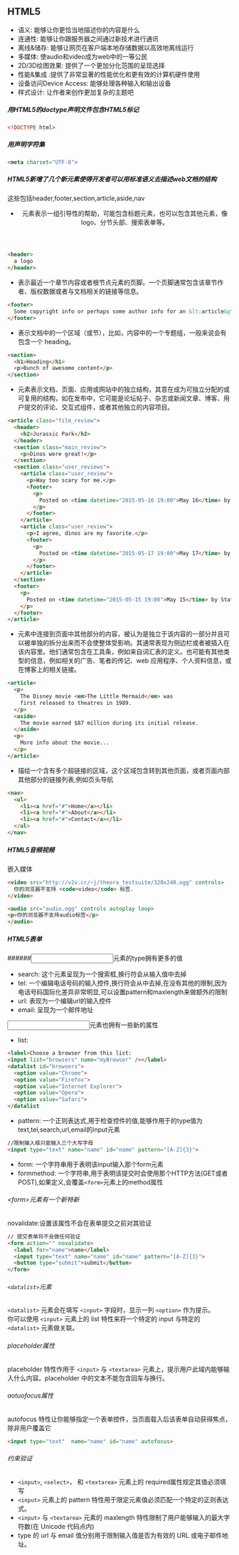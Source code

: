 ## HTML5

- 语义: 能够让你更恰当地描述你的内容是什么
- 连通性: 能够让你跟服务器之间通过新技术进行通讯
- 离线&储存: 能够让网页在客户端本地存储数据以高效地离线运行
- 多媒体: 使audio和video成为web中的一等公民
- 2D/3D绘图效果: 提供了一个更加分化范围的呈现选择
- 性能&集成 :提供了非常显著的性能优化和更有效的计算机硬件使用
- 设备访问Device Access: 能够处理各种输入和输出设备
- 样式设计: 让作者来创作更加复杂的主题吧


##### 用HTML5的doctype声明文件包含HTML5标记
```html
<!DOCTYPE html>
```

##### 用<meta charset>声明字符集
```html
<meta charset="UTF-8">
```

##### HTML5新增了几个新元素使得开发者可以用标准语义去描述web文档的结构
这些包括header,footer,section,article,aside,nav

* <header>元素表示一组引导性的帮助，可能包含标题元素，也可以包含其他元素，像logo、分节头部、搜索表单等。
```html
<header>
  a logo
</header>
```

* <footer>表示最近一个章节内容或者根节点元素的页脚。一个页脚通常包含该章节作者、版权数据或者与文档相关的链接等信息。
```html
<footer>
  Some copyright info or perhaps some author info for an &lt;article&gt;?
</footer>
```

* <section>表示文档中的一个区域（或节），比如，内容中的一个专题组，一般来说会有包含一个 heading。
```html
<section>
  <h1>Heading</h1>
  <p>Bunch of awesome content</p>
</section>
```

* <article>元素表示文档、页面、应用或网站中的独立结构，其意在成为可独立分配的或可复用的结构，如在发布中，它可能是论坛帖子、杂志或新闻文章、博客、用户提交的评论、交互式组件，或者其他独立的内容项目。
```html
<article class="film_review">
  <header>
    <h2>Jurassic Park</h2>
  </header>
  <section class="main_review">
    <p>Dinos were great!</p>
  </section>
  <section class="user_reviews">
    <article class="user_review">
      <p>Way too scary for me.</p>
      <footer>
        <p>
          Posted on <time datetime="2015-05-16 19:00">May 16</time> by Lisa.
        </p>
      </footer>
    </article>
    <article class="user_review">
      <p>I agree, dinos are my favorite.</p>
      <footer>
        <p>
          Posted on <time datetime="2015-05-17 19:00">May 17</time> by Tom.
        </p>
      </footer>
    </article>
  </section>
  <footer>
    <p>
      Posted on <time datetime="2015-05-15 19:00">May 15</time> by Staff.
    </p>
  </footer>
</article>
```

* <aside> 元素中连接到页面中其他部分的内容，被认为是独立于该内容的一部分并且可以被单独的拆分出来而不会使整体受影响。其通常表现为侧边栏或者被插入在该内容里。他们通常包含在工具条，例如来自词汇表的定义。也可能有其他类型的信息，例如相关的广告、笔者的传记、web 应用程序、个人资料信息，或在博客上的相关链接。
```html
<article>
  <p>
    The Disney movie <em>The Little Mermaid</em> was
    first released to theatres in 1989.
  </p>
  <aside>
    The movie earned $87 million during its initial release.
  </aside>
  <p>
    More info about the movie...
  </p>
</article>
```

* <nav>描绘一个含有多个超链接的区域，这个区域包含转到其他页面，或者页面内部其他部分的链接列表,例如页头导航
```html
<nav>
  <ul>
    <li><a href="#">Home</a></li>
    <li><a href="#">About</a></li>
    <li><a href="#">Contact</a></li>
  </ul>
</nav>
```

##### HTML5音频视频
嵌入媒体
```html
<video src="http://v2v.cc/~j/theora_testsuite/320x240.ogg" controls>
  你的浏览器不支持 <code>video</code> 标签.
</video>

<audio src="audio.ogg" controls autoplay loop>
<p>你的浏览器不支持audio标签</p>
</audio>

```

##### HTML5表单
######<input>元素的type拥有更多的值
* search: 这个元素呈现为一个搜索框,换行符会从输入值中去掉
* tel: 一个编辑电话号码的输入控件,换行符会从中去掉,在没有其他的限制,因为电话号码国际化差异非常明显,可以设置pattern和maxlength来做额外的限制
* url: 表现为一个编辑url的输入控件
* email: 呈现为一个邮件地址

<input>元素也拥有一些新的属性
* list:<datalist>元素的id
```html
<label>Choose a browser from this list:
<input list="browsers" name="myBrowser" /></label>
<datalist id="browsers">
  <option value="Chrome">
  <option value="Firefox">
  <option value="Internet Explorer">
  <option value="Opera">
  <option value="Safari">
</datalist
```
* pattern: 一个正则表达式,用于检查控件的值,能够作用于的type值为text,tel,search,url,email的input元素
```html
//限制输入框只能输入三个大写字母
<input type="text" name="name" id="name" pattern="[A-Z]{3}">
```
* form: 一个字符串用于表明该input输入那个form元素
* formmethod: 一个字符串,用于表明该提交时会使用那个HTTP方法(GET或者POST),如果定义,会覆盖`<form>`元素上的method属性

###### \<form\>元素有一个新特新
novalidate:设置该属性不会在表单提交之前对其验证
```html
// 提交表单将不会做任何验证
<form action="" novalidate>
  <label for="name">name</label>
  <input type="text" name="name" id="name" pattern="[A-Z]{3}">
  <button type="submit">submit</button>
</form>
```

###### `<datalist>`元素
`<datalist>` 元素会在填写 `<input>` 字段时，显示一列 `<option>` 作为提示。  
你可以使用 `<input>` 元素上的 list 特性来将一个特定的 input 与特定的 `<datalist>` 元素做关联。

###### placeholder属性
placeholder 特性作用于 `<input>` 与 `<textarea>` 元素上，提示用户此域内能够输入什么内容。placeholder 中的文本不能包含回车与换行。

###### aotuofocus属性
autofocus 特性让你能够指定一个表单控件，当页面载入后该表单自动获得焦点，除非用户覆盖它
```html
<input type="text"  name="name" id="name" autofocus>
```

###### 约束验证
* `<input>`, `<select>`， 和 `<textarea>` 元素上的 required属性规定其值必须填写
* `<input>` 元素上的 pattern 特性用于限定元素值必须匹配一个特定的正则表达式。
* `<input>` 与 `<textarea>` 元素的 maxlength 特性限制了用户能够输入的最大字符数(在 Unicode 代码点内)
* type 的 url 与 email 值分别用于限制输入值是否为有效的 URL 或电子邮件地址。


















